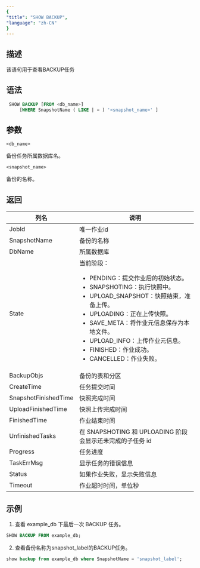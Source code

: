 ```yaml
---
{
"title": "SHOW BACKUP",
"language": "zh-CN"
}
---
```


<!--
Licensed to the Apache Software Foundation (ASF) under one
or more contributor license agreements.  See the NOTICE file
distributed with this work for additional information
regarding copyright ownership.  The ASF licenses this file
to you under the Apache License, Version 2.0 (the
"License"); you may not use this file except in compliance
with the License.  You may obtain a copy of the License at

  http://www.apache.org/licenses/LICENSE-2.0

Unless required by applicable law or agreed to in writing,
software distributed under the License is distributed on an
"AS IS" BASIS, WITHOUT WARRANTIES OR CONDITIONS OF ANY
KIND, either express or implied.  See the License for the
specific language governing permissions and limitations
under the License.
-->

## 描述

该语句用于查看BACKUP任务

## 语法

```sql
 SHOW BACKUP [FROM <db_name>]
     [WHERE SnapshotName ( LIKE | = ) '<snapshot_name>' ]
```

## 参数

`<db_name>`

备份任务所属数据库名。

`<snapshot_name>`

备份的名称。

## 返回

| 列名 | 说明 |
| -- | -- |
| JobId | 唯一作业id |
| SnapshotName | 备份的名称 |
| DbName | 所属数据库 |
| State | 当前阶段：<ul><li>PENDING：提交作业后的初始状态。</li><li>SNAPSHOTING：执行快照中。</li><li>UPLOAD_SNAPSHOT：快照结束，准备上传。</li><li>UPLOADING：正在上传快照。</li><li>SAVE_META：将作业元信息保存为本地文件。</li><li>UPLOAD_INFO：上传作业元信息。</li><li>FINISHED：作业成功。</li><li>CANCELLED：作业失败。</li></ul> |
| BackupObjs | 备份的表和分区 |
| CreateTime | 任务提交时间 |
| SnapshotFinishedTime | 快照完成时间 |
| UploadFinishedTime | 快照上传完成时间 |
| FinishedTime | 作业结束时间 |
| UnfinishedTasks | 在 SNAPSHOTING 和 UPLOADING 阶段会显示还未完成的子任务 id |
| Progress |  任务进度 |
| TaskErrMsg | 显示任务的错误信息 |
| Status | 如果作业失败，显示失败信息 |
| Timeout | 作业超时时间，单位秒 |

## 示例

1. 查看 example_db 下最后一次 BACKUP 任务。

```sql
SHOW BACKUP FROM example_db;
```

2. 查看备份名称为snapshot_label的BACKUP任务。

```sql
show backup from example_db where SnapshotName = 'snapshot_label';
```
